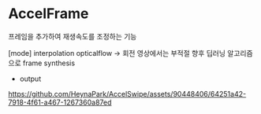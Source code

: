 # AccelFrame
프레임을 추가하여 재생속도를 조정하는 기능

[mode]
interpolation
opticalflow -> 회전 영상에서는 부적절
향후 딥러닝 알고리즘으로 frame synthesis



- output


https://github.com/HeynaPark/AccelSwipe/assets/90448406/64251a42-7918-4f61-a467-1267360a87ed


